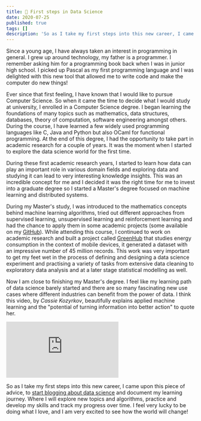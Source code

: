 ```yaml
---
title: 🚀 First steps in Data Science
date: 2020-07-25
published: true
tags: []
description: 'So as I take my first steps into this new career, I came upon this piece of advice, to start blogging about data science and document my learning journey. Where I will explore new topics and algorithms, practice and develop my skills and track my progress over time.'
---
```


Since a young age, I have always taken an interest in programming in general. I grew up around technology, my father is a programmer. I remember asking him for a programming book back when I was in junior high school. I picked up Pascal as my first programming language and I was delighted with this new tool that allowed me to write code and make the computer do new things!

Ever since that first feeling, I have known that I would like to pursue Computer Science. So when it came the time to decide what I would study at university, I enrolled in a Computer Science degree. I began learning the foundations of many topics such as mathematics, data structures, databases, theory of computation, software engineering amongst others. During the course, I have learned a few widely used programming languages like C, Java and Python but also OCaml for functional programming. At the end of this degree, I had the opportunity to take part in academic research for a couple of years. It was the moment when I started to explore the data science world for the first time.

During these first academic research years, I started to learn how data can play an important role in various domain fields and exploring data and studying it can lead to very interesting knowledge insights. This was an incredible concept for me and I decided it was the right time for me to invest into a graduate degree so I started a Master's degree focused on machine learning and distributed systems.

During my Master's study, I was introduced to the mathematics concepts behind machine learning algorithms, tried out different approaches from supervised learning, unsupervised learning and reinforcement learning and had the chance to apply them in some academic projects (some available on my [GitHub](https://github.com/hmatalonga)). While attending this course, I continued to work on academic research and built a project called [GreenHub](https://greenhubproject.org/) that studies energy consumption in the context of mobile devices, it generated a dataset with an impressive number of 45 million records. This work was very important to get my feet wet in the process of defining and designing a data science experiment and practising a variety of tasks from extensive data cleaning to exploratory data analysis and at a later stage statistical modelling as well.

Now I am close to finishing my Master's degree. I feel like my learning path of data science barely started and there are so many fascinating new use cases where different industries can benefit from the power of data. I think this video, by *Cassie Kozyrkov*, beautifully explains applied machine learning and the "potential of turning information into better action" to quote her.

<div class="embed-responsive-16by9">
  <iframe src="https://www.youtube.com/embed/cpGeXofndoY" frameborder="0" allow="accelerometer; autoplay; encrypted-media; gyroscope; picture-in-picture" allowfullscreen></iframe>
</div>

So as I take my first steps into this new career, I came upon this piece of advice, to [start blogging about data science](http://varianceexplained.org/r/start-blog/) and document my learning journey. Where I will explore new topics and algorithms, practice and develop my skills and track my progress over time. I feel very lucky to be doing what I love, and I am very excited to see how the world will change!
